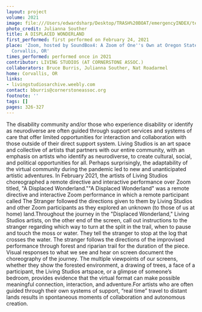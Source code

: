 ```yaml
---
layout: project
volume: 2021
image: file:///Users/edwardsharp/Desktop/TRASH%20BOAT/emergencyINDEX/ten_plus/guts/Links/1665332424007_Still_LivingStudios.JPG
photo_credit: Julianna Souther
title: A DISPLACED WONDERLAND
first_performed: first performed on February 24, 2021
place: 'Zoom, hosted by SoundBox4: A Zoom of One''s Own at Oregon State University,
  Corvallis, OR'
times_performed: performed once in 2021
contributor: LIVING STUDIOS (AT CORNERSTONE ASSOC.)
collaborators: Bruce Burris, Julianna Souther, Nat Roadarmel
home: Corvallis, OR
links:
- livingstudiosarchive.weebly.com
contact: bburris@cornerstoneassoc.org
footnote: ''
tags: []
pages: 326-327
---
```

The disability community and/or those who experience disability or identify as neurodiverse are often guided through support services and systems of care that offer limited opportunities for interaction and collaboration with those outside of their direct support system. Living Studios is an art space and collective of artists that partners with our entire community, with an emphasis on artists who identify as neurodiverse, to create cultural, social, and political opportunities for all. Perhaps surprisingly, the adaptability of the virtual community during the pandemic led to new and unanticipated artistic adventures. In February 2021, the artists of Living Studios choreographed a remote directive and interactive performance over Zoom titled, "A Displaced Wonderland.""A Displaced Wonderland" was a remote directive and interactive Zoom performance in which a remote participant called The Stranger followed the directions given to them by Living Studios and other Zoom participants as they explored an unknown (to those of us at home) land.Throughout the journey in the "Displaced Wonderland," Living Studios artists, on the other end of the screen, call out instructions to the stranger regarding which way to turn at the split in the trail, when to pause and touch the moss or water. They tell the stranger to stop at the log that crosses the water. The stranger follows the directions of the improvised performance through forest and riparian trail for the duration of the piece. Visual responses to what we see and hear on screen document the choreography of the journey. The multiple viewpoints of our screens, whether they show the forested environment, a drawing of trees, a face of a participant, the Living Studios artspace, or a glimpse of someone’s bedroom, provides evidence that the virtual format can make possible meaningful connection, interaction, and adventure.For artists who are often guided through their own systems of support, “real time” travel to distant lands results in spontaneous moments of collaboration and autonomous creation.